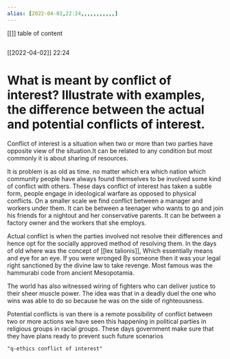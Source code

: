 ```yaml
---
alias: [2022-04-02,22:24,,,,,,,,,,,]
---
```

[[]]
table of content
```toc
```

[[2022-04-02]] 22:24
# What is meant by conflict of interest? Illustrate with examples, the difference between the actual and potential conflicts of interest.
Conflict of interest is a situation when two or more than two parties have opposite view of the situation.It can be related to any condition but most commonly it is about sharing of resources.

It is problem is as old as time. no matter which era which nation which community people have always found themselves to be involved some kind of conflict with others. These days conflict of interest has taken a subtle form, people engage in ideological warfare as opposed to physical conflicts.
On a smaller scale we find conflict between a manager and workers under them. It can be between a teenager who wants to go and join his friends for a nightout and her conservative parents. It can be between a factory owner and the workers that she employs.

Actual conflict is when the parties involved not resolve their differences and hence opt for the socially approved method of resolving them. In the days of old where was the concept of [[lex talionis]], Which essentially means and eye for an eye. If you were wronged By someone then it was your legal right sanctioned by the divine law to take revenge. Most famous was the hammurabi code from ancient Mesopotamia.

The world has also witnessed wiring of fighters who can deliver justice to their sheer muscle power. The idea was that in a deadly duel the one who wins was able to do so because he was on the side of righteousness.

Potential conflicts is van there is a remote possibility of conflict between two or more actions we have seen this happening in political parties in religious groups in racial groups. These days government make sure that they have plans ready to prevent such future scenarios
```query
"q-ethics conflict of interest"
```